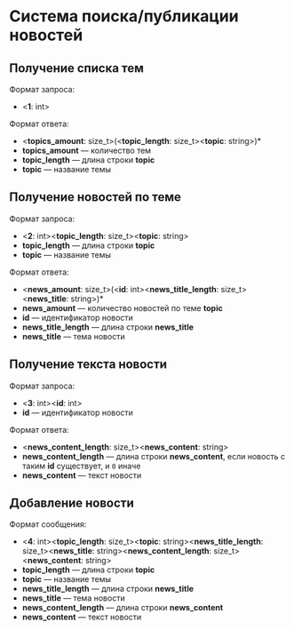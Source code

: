 # Система поиска/публикации новостей

## Получение списка тем
Формат запроса:
* <**1**: int>

Формат ответа:
* <**topics_amount**: size_t>(<**topic_length**: size_t><**topic**: string>)*
* **topics_amount** — количество тем
* **topic_length** — длина строки **topic**
* **topic** — название темы

## Получение новостей по теме
Формат запроса:
* <**2**: int><**topic_length**: size_t><**topic**: string>
* **topic_length** — длина строки **topic**
* **topic** — название темы

Формат ответа:
* <**news_amount**: size_t>(<**id**: int><**news_title_length**: size_t><**news_title**: string>)*
* **news_amount** — количество новостей по теме **topic**
* **id** — идентификатор новости
* **news_title_length** — длина строки **news_title**
* **news_title** — тема новости

## Получение текста новости
Формат запроса:
* <**3**: int><**id**: int>
* **id** — идентификатор новости

Формат ответа:
* <**news_content_length**: size_t><**news_content**: string>
* **news_content_length** — длина строки **news_content**, если новость с таким **id** существует, и `0` иначе
* **news_content** — текст новости

## Добавление новости
Формат сообщения:
* <**4**: int><**topic_length**: size_t><**topic**: string><**news_title_length**: size_t><**news_title**: string><**news_content_length**: size_t><**news_content**: string>
* **topic_length** — длина строки **topic**
* **topic** — название темы
* **news_title_length** — длина строки **news_title**
* **news_title** — тема новости
* **news_content_length** — длина строки **news_content**
* **news_content** — текст новости
